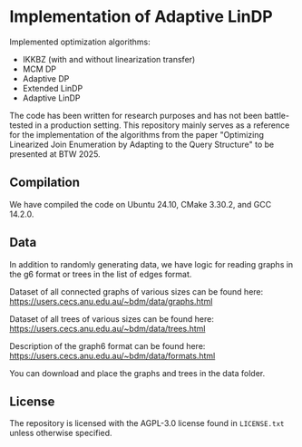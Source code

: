 
# Implementation of Adaptive LinDP

Implemented optimization algorithms:

* IKKBZ (with and without linearization transfer)
* MCM DP
* Adaptive DP
* Extended LinDP
* Adaptive LinDP

The code has been written for research purposes and has not been battle-tested in a production setting.
This repository mainly serves as a reference for the implementation of the algorithms from the paper
"Optimizing Linearized Join Enumeration by Adapting to the Query Structure" to be presented at BTW 2025.

## Compilation

We have compiled the code on Ubuntu 24.10, CMake 3.30.2, and GCC 14.2.0.

## Data

In addition to randomly generating data, we have logic for reading graphs in the g6 format or trees in the list of edges
format.

Dataset of all connected graphs of various sizes can be found here:
https://users.cecs.anu.edu.au/~bdm/data/graphs.html

Dataset of all trees of various sizes can be found here:
https://users.cecs.anu.edu.au/~bdm/data/trees.html

Description of the graph6 format can be found here:
https://users.cecs.anu.edu.au/~bdm/data/formats.html

You can download and place the graphs and trees in the data folder.

## License

The repository is licensed with the AGPL-3.0 license found in `LICENSE.txt` unless otherwise specified.

